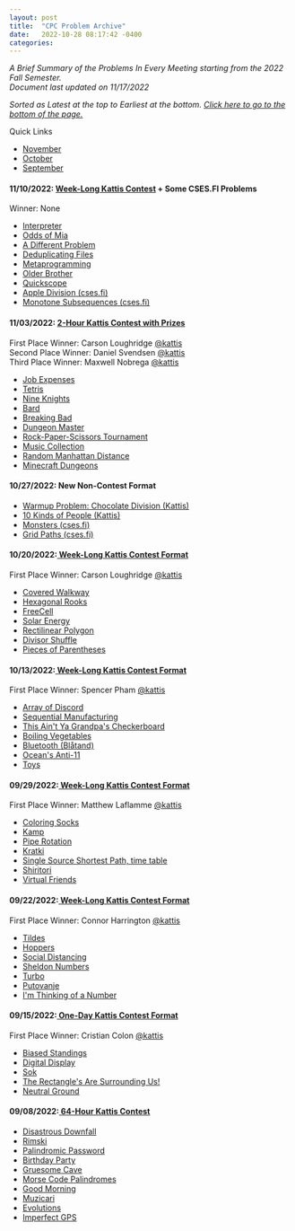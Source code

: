 ```yaml
---
layout: post
title:  "CPC Problem Archive"
date:   2022-10-28 08:17:42 -0400
categories: 
---
```

*A Brief Summary of the Problems In Every Meeting starting from the 2022 Fall Semester.*  
*Document last updated on 11/17/2022*

*Sorted as Latest at the top to Earliest at the bottom. <a href="#bottom">Click here to go to the bottom of the page.</a>*

Quick Links
<ul> 
	<li><a href = "#nov22">November</a></li>
	<li><a href = "#oct22">October</a></li>
	<li><a href = "#sep22">September</a></li>
</ul>


<div id = "nov22"></div>

#### 11/10/2022: <a href= "https://open.kattis.com/contests/ovi6xk"> Week-Long Kattis Contest</a> + Some CSES.FI Problems<br>
Winner: None
<ul>
	<li><a href = "https://open.kattis.com/contests/ovi6xk/problems/interpreter">Interpreter</a></li>
	<li><a href = "https://open.kattis.com/contests/ovi6xk/problems/odds">Odds of Mia</a></li>
	<li><a href = "https://open.kattis.com/contests/ovi6xk/problems/different">A Different Problem</a></li>
	<li><a href = "https://open.kattis.com/contests/ovi6xk/problems/deduplicatingfiles">Deduplicating Files</a></li>
	<li><a href = "https://open.kattis.com/contests/ovi6xk/problems/metaprogramming">Metaprogramming</a></li>
	<li><a href = "https://open.kattis.com/contests/ovi6xk/problems/olderbrother">Older Brother</a></li>
	<li><a href = "https://open.kattis.com/contests/ovi6xk/problems/quickscope">Quickscope</a></li>
	<li><a href = "https://cses.fi/problemset/task/1623/">Apple Division (cses.fi)</a></li>
	<li><a href = "https://cses.fi/problemset/task/2215">Monotone Subsequences (cses.fi)</a></li>
</ul>


#### 11/03/2022: <a href = "https://open.kattis.com/contests/vsrcu6/"> 2-Hour Kattis Contest with Prizes</a><br>
First Place Winner: Carson Loughridge <a href="https://open.kattis.com/users/carson-loughridge">@kattis</a><br>
Second Place Winner: Daniel Svendsen <a href="https://open.kattis.com/users/daniel-svendsen">@kattis</a><br>
Third Place Winner: Maxwell Nobrega <a href="https://open.kattis.com/users/maxwell-nobrega">@kattis</a><br>
<ul>
	<li><a href = "https://open.kattis.com/problems/jobexpenses">Job Expenses</a></li>
	<li><a href = "https://open.kattis.com/problems/tetris">Tetris</a></li>
	<li><a href = "https://open.kattis.com/problems/nineknights">Nine Knights</a></li>
	<li><a href = "https://open.kattis.com/problems/bard">Bard</a></li>
	<li><a href = "https://open.kattis.com/problems/breakingbad">Breaking Bad</a></li>
	<li><a href = "https://open.kattis.com/problems/dungeon">Dungeon Master</a></li>
	<li><a href = "https://open.kattis.com/problems/rockpaperscissors">Rock-Paper-Scissors Tournament</a></li>
	<li><a href = "https://open.kattis.com/problems/musiccollection">Music Collection</a></li>
	<li><a href = "https://open.kattis.com/problems/randommanhattan">Random Manhattan Distance</a></li>
	<li><a href = "https://open.kattis.com/problems/minecraftdungeons">Minecraft Dungeons</a></li>
</ul>

<div id = "oct22"></div>


#### 10/27/2022: New Non-Contest Format
<ul>
	<li><a href = "https://open.kattis.com/problems/chocolatedivision">Warmup Problem: Chocolate Division (Kattis)</a></li>
	<li><a href = "https://open.kattis.com/problems/10kindsofpeople">10 Kinds of People (Kattis)</a></li>
	<li><a href = "https://cses.fi/problemset/task/1194">Monsters (cses.fi)</a></li>
	<li><a href = "https://cses.fi/problemset/task/1638">Grid Paths (cses.fi)</a></li>
</ul>
 
 
#### 10/20/2022:<a href = "https://open.kattis.com/contests/pwfxjv"> Week-Long Kattis Contest Format</a><br>
First Place Winner: Carson Loughridge <a href="https://open.kattis.com/users/carson-loughridge">@kattis</a><br>
<ul>
	<li><a href = "https://open.kattis.com/problems/coveredwalkway">Covered Walkway</a></li>
	<li><a href = "https://open.kattis.com/problems/hexagonalrooks">Hexagonal Rooks</a></li>
	<li><a href = "https://open.kattis.com/problems/freecell">FreeCell</a></li>
	<li><a href = "https://open.kattis.com/problems/solarenergy">Solar Energy</a></li>
	<li><a href = "https://open.kattis.com/problems/rectilinear">Rectilinear Polygon</a></li>
	<li><a href = "https://open.kattis.com/problems/divisorshuffle">Divisor Shuffle</a></li>
	<li><a href = "https://open.kattis.com/problems/piecesofparentheses">Pieces of Parentheses</a></li>
</ul>


#### 10/13/2022:<a href = "https://open.kattis.com/contests/x3jzw8"> Week-Long Kattis Contest Format</a><br>
First Place Winner: Spencer Pham <a href="https://open.kattis.com/users/spencer-pham">@kattis</a><br>
<ul>
	<li><a href="https://open.kattis.com/problems/arrayofdiscord">Array of Discord</a></li>
	<li><a href="https://open.kattis.com/problems/sequentialmanufacturing">Sequential Manufacturing</a></li>
	<li><a href="https://open.kattis.com/problems/thisaintyourgrandpascheckerboard">This Ain't Ya Grandpa's Checkerboard</a></li>
	<li><a href="https://open.kattis.com/problems/vegetables">Boiling Vegetables</a></li>
	<li><a href="https://open.kattis.com/problems/bluetooth">Bluetooth (Blåtand)</a></li>
	<li><a href="https://open.kattis.com/problems/anti11">Ocean's Anti-11</a></li>
	<li><a href="https://open.kattis.com/problems/toys">Toys</a></li>
</ul>

<div id = "sep22"></div>


#### 09/29/2022:<a href = "https://open.kattis.com/contests/onp7ce"> Week-Long Kattis Contest Format</a><br>
First Place Winner: Matthew Laflamme <a href="https://open.kattis.com/users/matthew-laflamme">@kattis</a><br>
<ul>
	<li><a href="https://open.kattis.com/problems/color">Coloring Socks</a></li>
	<li><a href="https://open.kattis.com/problems/kamp">Kamp</a></li>
	<li><a href="https://open.kattis.com/problems/piperotation">Pipe Rotation</a></li>
	<li><a href="https://open.kattis.com/problems/kratki">Kratki</a></li>
	<li><a href="https://open.kattis.com/problems/shortestpath2">Single Source Shortest Path, time table</a></li>
	<li><a href="https://open.kattis.com/problems/shiritori">Shiritori</a></li>
	<li><a href="https://open.kattis.com/problems/virtualfriends">Virtual Friends</a></li>
</ul>

#### 09/22/2022:<a href = "https://open.kattis.com/contests/vwafm3"> Week-Long Kattis Contest Format</a><br>
First Place Winner: Connor Harrington <a href="https://open.kattis.com/users/connor-harrington">@kattis</a><br>
<ul>
	<li><a href="https://open.kattis.com/problems/tildes">Tildes</a></li>
	<li><a href="https://open.kattis.com/problems/hoppers">Hoppers</a></li>
	<li><a href="https://open.kattis.com/problems/socialdistancing2">Social Distancing</a></li>
	<li><a href="https://open.kattis.com/problems/sheldon">Sheldon Numbers</a></li>
	<li><a href="https://open.kattis.com/problems/turbo">Turbo</a></li>
	<li><a href="https://open.kattis.com/problems/putovanje">Putovanje</a></li>
	<li><a href="https://open.kattis.com/problems/thinkingofanumber">I'm Thinking of a Number</a></li>
</ul>

#### 09/15/2022:<a href = "https://open.kattis.com/contests/x7ys9i"> One-Day Kattis Contest Format</a><br>
First Place Winner: Cristian Colon <a href="https://open.kattis.com/users/cecolon">@kattis</a><br>
<ul>
	<li><a href="https://open.kattis.com/problems/standings">Biased Standings</a></li>
	<li><a href="https://open.kattis.com/problems/display">Digital Display</a></li>
	<li><a href="https://open.kattis.com/problems/sok">Sok</a></li>
	<li><a href="https://open.kattis.com/problems/rectanglesurrounding">The Rectangle's Are Surrounding Us!</a></li>
	<li><a href="https://open.kattis.com/problems/neutralground">Neutral Ground</a></li>
</ul>

<div id = "bottom"></div> 

#### 09/08/2022:<a href = "https://open.kattis.com/contests/ayw6gw"> 64-Hour Kattis Contest</a><br>
<ul>
	<li><a href="https://open.kattis.com/problems/downfall">Disastrous Downfall</a></li>
	<li><a href="https://open.kattis.com/problems/rimski">Rimski</a></li>
	<li><a href="https://open.kattis.com/problems/palindromicpassword">Palindromic Password</a></li>
	<li><a href="https://open.kattis.com/problems/birthday">Birthday Party</a></li>
	<li><a href="https://open.kattis.com/problems/gruesomecave">Gruesome Cave</a></li>
	<li><a href="https://open.kattis.com/problems/morsecodepalindromes">Morse Code Palindromes</a></li>
	<li><a href="https://open.kattis.com/problems/goodmorning">Good Morning</a></li>
	<li><a href="https://open.kattis.com/problems/muzicari">Muzicari</a></li>
	<li><a href="https://open.kattis.com/problems/evolutions">Evolutions</a></li>
	<li><a href="https://open.kattis.com/problems/imperfectgps">Imperfect GPS</a></li>

</ul>